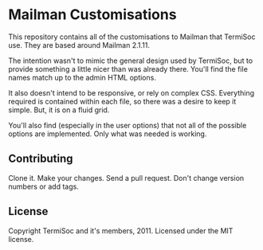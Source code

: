 # Mailman Customisations

This repository contains all of the customisations to Mailman that TermiSoc use. They are based around Mailman 2.1.11. 

The intention wasn't to mimic the general design used by TermiSoc, but to provide something a little nicer than was already there. You'll find the file names match up to the admin HTML options.

It also doesn't intend to be responsive, or rely on complex CSS. Everything required is contained within each file, so there was a desire to keep it simple. But, it is on a fluid grid.

You'll also find (especially in the user options) that not all of the possible options are implemented. Only what was needed is working.

## Contributing

Clone it. Make your changes. Send a pull request. Don't change version numbers or add tags.

## License

Copyright TermiSoc and it's members, 2011. Licensed under the MIT license.
